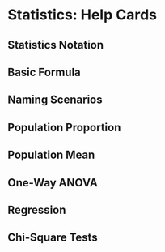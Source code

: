 # Statistics: Help Cards

## Statistics Notation




## Basic Formula




## Naming Scenarios




## Population Proportion




## Population Mean





## One-Way ANOVA





## Regression




## Chi-Square Tests





